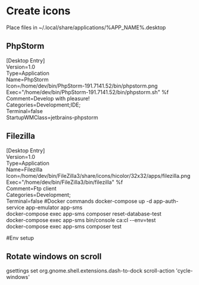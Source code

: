 # Create icons
Place files in ~/.local/share/applications/%APP_NAME%.desktop
## PhpStorm
[Desktop Entry]<br>
Version=1.0<br>
Type=Application<br>
Name=PhpStorm<br>
Icon=/home/dev/bin/PhpStorm-191.7141.52/bin/phpstorm.png<br>
Exec="/home/dev/bin/PhpStorm-191.7141.52/bin/phpstorm.sh" %f<br>
Comment=Develop with pleasure!<br>
Categories=Development;IDE;<br>
Terminal=false<br>
StartupWMClass=jetbrains-phpstorm
## Filezilla
[Desktop Entry]<br>
Version=1.0<br>
Type=Application<br>
Name=Filezilla<br>
Icon=/home/dev/bin/FileZilla3/share/icons/hicolor/32x32/apps/filezilla.png<br>
Exec="/home/dev/bin/FileZilla3/bin/filezilla" %f<br>
Comment=Ftp client<br>
Categories=Development;<br>
Terminal=false
#Docker commands
docker-compose up -d app-auth-service app-emulator app-sms<br>
docker-compose exec app-sms composer reset-database-test<br>
docker-compose exec app-sms bin/console ca:cl --env=test<br>
docker-compose exec app-sms composer test

#Env setup
## Rotate windows on scroll 
gsettings set org.gnome.shell.extensions.dash-to-dock scroll-action 'cycle-windows'
